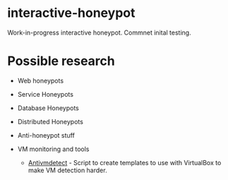 # interactive-honeypot  

Work-in-progress interactive honeypot.
Commnet inital testing.

# Possible research

- Web honeypots


- Service Honeypots



- Database Honeypots



- Distributed Honeypots



- Anti-honeypot stuff



- VM monitoring and tools

  - [Antivmdetect](https://github.com/nsmfoo/antivmdetection) - Script to create templates to use with VirtualBox to make VM detection harder.
 